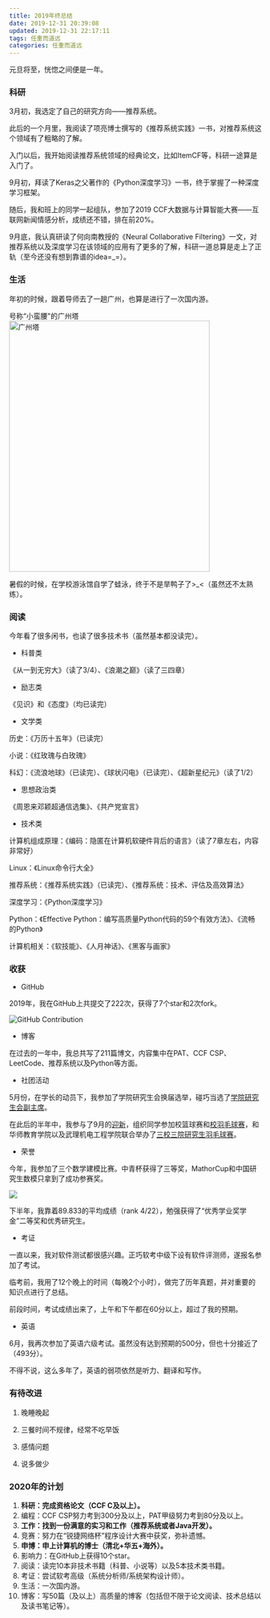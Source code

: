 ```yaml
---
title: 2019年终总结
date: 2019-12-31 20:39:08
updated: 2019-12-31 22:17:11
tags: 任重而道远
categories: 任重而道远
---
```


元旦将至，恍惚之间便是一年。

<!--more-->

### 科研

3月初，我选定了自己的研究方向——推荐系统。

此后的一个月里，我阅读了项亮博士撰写的《推荐系统实践》一书，对推荐系统这个领域有了粗略的了解。

入门以后，我开始阅读推荐系统领域的经典论文，比如ItemCF等，科研一途算是入门了。

9月初，拜读了Keras之父著作的《Python深度学习》一书，终于掌握了一种深度学习框架。

随后，我和班上的同学一起组队，参加了2019 CCF大数据与计算智能大赛——互联网新闻情感分析，成绩还不错，排在前20%。

9月底，我认真研读了何向南教授的《Neural Collaborative Filtering》一文，对推荐系统以及深度学习在该领域的应用有了更多的了解，科研一道总算是走上了正轨（至今还没有想到靠谱的idea=_=）。

### 生活

年初的时候，跟着导师去了一趟广州，也算是进行了一次国内游。

<div class="text-center">号称“小蛮腰"的广州塔</div>
<img src="/static/images/guang-zhou-tower.jpg" alt="广州塔" width="400" height="500"/>

暑假的时候，在学校游泳馆自学了蛙泳，终于不是旱鸭子了>_<（虽然还不太熟练）。

### 阅读

今年看了很多闲书，也读了很多技术书（虽然基本都没读完）。

* 科普类

《从一到无穷大》（读了3/4）、《浪潮之巅》（读了三四章）

* 励志类

《见识》和《态度》（均已读完）

* 文学类

历史：《万历十五年》（已读完）

小说：《红玫瑰与白玫瑰》

科幻：《流浪地球》（已读完）、《球状闪电》（已读完）、《超新星纪元》（读了1/2）

* 思想政治类

《周恩来邓颖超通信选集》、《共产党宣言》

* 技术类

计算机组成原理：《编码：隐匿在计算机软硬件背后的语言》（读了7章左右，内容非常好）

Linux：《Linux命令行大全》

推荐系统：《推荐系统实践》（已读完）、《推荐系统：技术、评估及高效算法》

深度学习：《Python深度学习》

Python：《Effective Python：编写高质量Python代码的59个有效方法》、《流畅的Python》

计算机相关：《软技能》、《人月神话》、《黑客与画家》

### 收获

* GitHub

2019年，我在GitHub上共提交了222次，获得了7个star和2次fork。

![GitHub Contribution](/static/images/github-contribution-2019.png)

* 博客

在过去的一年中，我总共写了211篇博文，内容集中在PAT、CCF CSP、LeetCode、推荐系统以及Python等方面。

* 社团活动

5月份，在学长的动员下，我参加了学院研究生会换届选举，碰巧当选了[学院研究生会副主席](http://cs.whu.edu.cn/news_show.aspx?id=1089)。

在此后的半年中，我参与了9月的[迎新](https://mp.weixin.qq.com/s/UNj29T5hTNwNh-FeI1SNaA)，组织同学参加校篮球赛和[校羽毛球赛](https://mp.weixin.qq.com/s/KE8sjUP48xiXtx5lkILkHQ)，和华师教育学院以及武理机电工程学院联合举办了[三校三院研究生羽毛球赛](https://mp.weixin.qq.com/s/Z4cAx9MCoE4GtHT1FrWFgQ)。

* 荣誉

今年，我参加了三个数学建模比赛。中青杯获得了三等奖，MathorCup和中国研究生数模只拿到了成功参赛奖。

![](/static/images/zqb-third-prize-2019.png)

下半年，我靠着89.833的平均成绩（rank 4/22），勉强获得了“优秀学业奖学金”二等奖和优秀研究生。

* 考证

一直以来，我对软件测试都很感兴趣。正巧软考中级下设有软件评测师，遂报名参加了考试。

临考前，我用了12个晚上的时间（每晚2个小时），做完了历年真题，并对重要的知识点进行了总结。

前段时间，考试成绩出来了，上午和下午都在60分以上，超过了我的预期。

* 英语

6月，我再次参加了英语六级考试。虽然没有达到预期的500分，但也十分接近了（493分）。

不得不说，这么多年了，英语的弱项依然是听力、翻译和写作。

### 有待改进

1. 晚睡晚起

2. 三餐时间不规律，经常不吃早饭

3. 感情问题
4. 说多做少

### 2020年的计划

1. **科研：完成资格论文（CCF C及以上）。**
2. 编程：CCF CSP努力考到300分及以上，PAT甲级努力考到80分及以上。
3. **工作：找到一份满意的实习和工作（推荐系统或者Java开发）。**
4. 竞赛：努力在“锐捷网络杯”程序设计大赛中获奖，弥补遗憾。
5. **申博：申上计算机的博士（清北+华五+海外）。**
6. 影响力：在GitHub上获得10个star。
7. 阅读：读完10本非技术书籍（科普、小说等）以及5本技术类书籍。
8. 考证：尝试软考高级（系统分析师/系统架构设计师）。
9. 生活：一次国内游。
10. 博客：写50篇（及以上）高质量的博客（包括但不限于论文阅读、技术总结以及读书笔记等）。